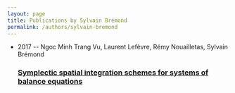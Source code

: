 ```yaml
---
layout: page
title: Publications by Sylvain Brémond
permalink: /authors/sylvain-bremond
---
```


<ul class="post-list">
<li><span class='post-meta'>2017 -- Ngoc Minh Trang Vu, Laurent Lefèvre, Rémy Nouailletas, Sylvain Brémond</span><h3><a class='post-link' href="{{ site.baseurl }}/symplectic-spatial-integration-schemes-for-systems-of-balance-equations">Symplectic spatial integration schemes for systems of balance equations</a></h3></li>

</ul>
